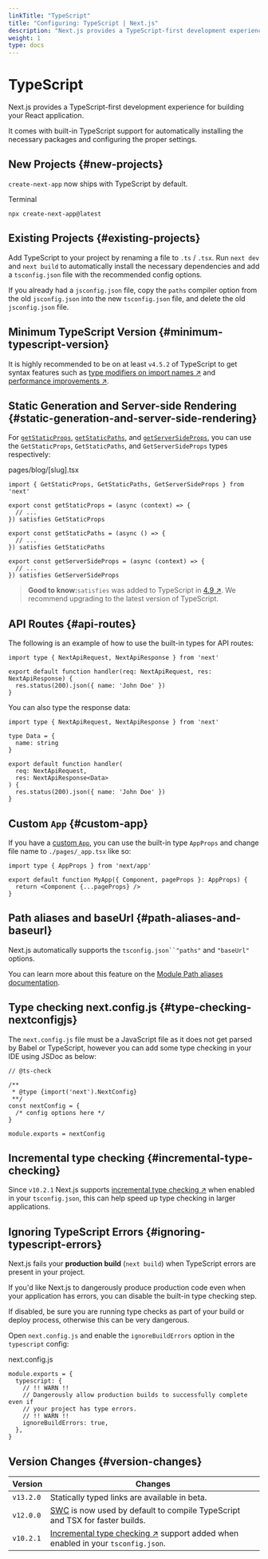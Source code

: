 ```yaml
---
linkTitle: "TypeScript"
title: "Configuring: TypeScript | Next.js"
description: "Next.js provides a TypeScript-first development experience for building your React application."
weight: 1
type: docs
---
```


# TypeScript

Next.js provides a TypeScript-first development experience for building your React application.

It comes with built-in TypeScript support for automatically installing the necessary packages and configuring the proper settings.

## New Projects {#new-projects}

`create-next-app` now ships with TypeScript by default.


Terminal
```
npx create-next-app@latest
```

## Existing Projects {#existing-projects}

Add TypeScript to your project by renaming a file to `.ts` / `.tsx`. Run `next dev` and `next build` to automatically install the necessary dependencies and add a `tsconfig.json` file with the recommended config options.

If you already had a `jsconfig.json` file, copy the `paths` compiler option from the old `jsconfig.json` into the new `tsconfig.json` file, and delete the old `jsconfig.json` file.

## Minimum TypeScript Version {#minimum-typescript-version}

It is highly recommended to be on at least `v4.5.2` of TypeScript to get syntax features such as [type modifiers on import names ↗](https://devblogs.microsoft.com/typescript/announcing-typescript-4-5/#type-on-import-names) and [performance improvements ↗](https://devblogs.microsoft.com/typescript/announcing-typescript-4-5/#real-path-sync-native).

## Static Generation and Server-side Rendering {#static-generation-and-server-side-rendering}

For [`getStaticProps`](/nextjs/13.5/using-pages-router/api-reference/functions/get-static-props), [`getStaticPaths`](/nextjs/13.5/using-pages-router/api-reference/functions/get-static-paths), and [`getServerSideProps`](/nextjs/13.5/using-pages-router/api-reference/functions/get-server-side-props), you can use the `GetStaticProps`, `GetStaticPaths`, and `GetServerSideProps` types respectively:


pages/blog/[slug].tsx
```
import { GetStaticProps, GetStaticPaths, GetServerSideProps } from 'next'
 
export const getStaticProps = (async (context) => {
  // ...
}) satisfies GetStaticProps
 
export const getStaticPaths = (async () => {
  // ...
}) satisfies GetStaticPaths
 
export const getServerSideProps = (async (context) => {
  // ...
}) satisfies GetServerSideProps
```

> **Good to know:**`satisfies` was added to TypeScript in [4.9 ↗](https://www.typescriptlang.org/docs/handbook/release-notes/typescript-4-9.html). We recommend upgrading to the latest version of TypeScript.
> 

## API Routes {#api-routes}

The following is an example of how to use the built-in types for API routes:

```
import type { NextApiRequest, NextApiResponse } from 'next'
 
export default function handler(req: NextApiRequest, res: NextApiResponse) {
  res.status(200).json({ name: 'John Doe' })
}
```

You can also type the response data:

```
import type { NextApiRequest, NextApiResponse } from 'next'
 
type Data = {
  name: string
}
 
export default function handler(
  req: NextApiRequest,
  res: NextApiResponse<Data>
) {
  res.status(200).json({ name: 'John Doe' })
}
```

## Custom `App` {#custom-app}

If you have a [custom `App`](/nextjs/13.5/using-pages-router/building-your-application/routing/custom-app), you can use the built-in type `AppProps` and change file name to `./pages/_app.tsx` like so:

```
import type { AppProps } from 'next/app'
 
export default function MyApp({ Component, pageProps }: AppProps) {
  return <Component {...pageProps} />
}
```

## Path aliases and baseUrl {#path-aliases-and-baseurl}

Next.js automatically supports the `tsconfig.json``"paths"` and `"baseUrl"` options.

You can learn more about this feature on the [Module Path aliases documentation](/nextjs/13.5/using-pages-router/building-your-application/configuring/absolute-imports-and-module-aliases).

## Type checking next.config.js {#type-checking-nextconfigjs}

The `next.config.js` file must be a JavaScript file as it does not get parsed by Babel or TypeScript, however you can add some type checking in your IDE using JSDoc as below:

```
// @ts-check
 
/**
 * @type {import('next').NextConfig}
 **/
const nextConfig = {
  /* config options here */
}
 
module.exports = nextConfig
```

## Incremental type checking {#incremental-type-checking}

Since `v10.2.1` Next.js supports [incremental type checking ↗](https://www.typescriptlang.org/tsconfig#incremental) when enabled in your `tsconfig.json`, this can help speed up type checking in larger applications.

## Ignoring TypeScript Errors {#ignoring-typescript-errors}

Next.js fails your **production build** (`next build`) when TypeScript errors are present in your project.

If you'd like Next.js to dangerously produce production code even when your application has errors, you can disable the built-in type checking step.

If disabled, be sure you are running type checks as part of your build or deploy process, otherwise this can be very dangerous.

Open `next.config.js` and enable the `ignoreBuildErrors` option in the `typescript` config:


next.config.js
```
module.exports = {
  typescript: {
    // !! WARN !!
    // Dangerously allow production builds to successfully complete even if
    // your project has type errors.
    // !! WARN !!
    ignoreBuildErrors: true,
  },
}
```

## Version Changes {#version-changes}

|Version|Changes|
|---|---|
|`v13.2.0`|Statically typed links are available in beta.|
|`v12.0.0`|[SWC](/nextjs/13.5/using-app-router/architecture/nextjs-compiler) is now used by default to compile TypeScript and TSX for faster builds.|
|`v10.2.1`|[Incremental type checking ↗](https://www.typescriptlang.org/tsconfig#incremental) support added when enabled in your `tsconfig.json`.|

